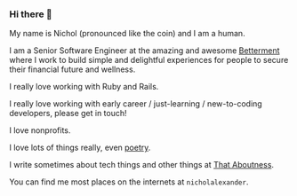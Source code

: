 ### Hi there 👋

My name is Nichol (pronounced like the coin) and I am a human.

I am a Senior Software Engineer at the amazing and awesome [Betterment](https://www.betterment.com/) where I work to build simple and delightful experiences for people to secure their financial future and wellness.

I really love working with Ruby and Rails.

I really love working with early career / just-learning / new-to-coding developers, please get in touch!

I love nonprofits.

I love lots of things really, even [poetry](https://thesonnetsofshakespeare.com/).

I write sometimes about tech things and other things at [That Aboutness](https://thataboutness.com/).

You can find me most places on the internets at `nicholalexander`.
